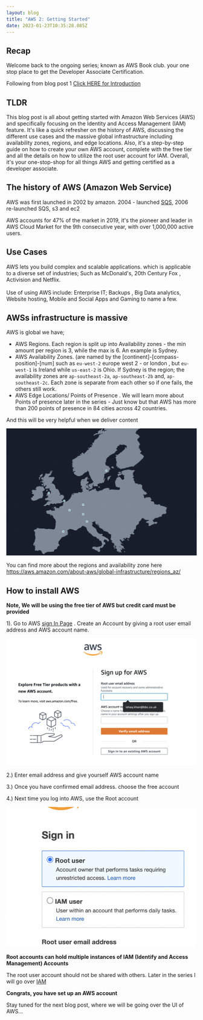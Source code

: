 ```yaml
---
layout: blog
title: "AWS 2: Getting Started"
date: 2023-01-23T10:35:28.085Z
---
```


## Recap

Welcome back to the ongoing series; known as AWS Book club.
your one stop place to get the Developer Associate Certification.

Following from blog post 1 [Click HERE for Introduction](https://magicishaqblog.netlify.app/aws/)

## TLDR

This blog post is all about getting started with Amazon Web Services (AWS) and specifically focusing on the Identity and Access Management (IAM) feature. It's like a quick refresher on the history of AWS, discussing the different use cases and the massive global infrastructure including availability zones, regions, and edge locations. Also, it's a step-by-step guide on how to create your own AWS account, complete with the free tier and all the details on how to utilize the root user account for IAM. Overall, it's your one-stop-shop for all things AWS and getting certified as a developer associate.

## The history of AWS (Amazon Web Service)

AWS was first launched in 2002 by amazon. 2004 - launched [SQS](https://aws.amazon.com/sqs/features/?trk=a7f57dee-fc58-4084-9037-cb552d58a5d5&sc_channel=ps&s_kwcid=AL!4422!3!637214078377!!!g!!&ef_id=EAIaIQobChMI--PQwvjn_AIVQuztCh0V4wtqEAAYASAAEgI-l_D_BwE:G:s), 2006 re-launched SQS, s3 and ec2

AWS accounts for 47% of the market in 2019, it's the pioneer and leader in AWS Cloud Market for the 9th consecutive year, with over 1,000,000 active users.

## Use Cases

AWS lets you build complex and scalable applications. which is applicable to a diverse set of industries; Such as McDonald's, 20th Century Fox , Activision and Netflix. \
\
Use of using AWS include: Enterprise IT; Backups , Big Data analytics, Website hosting, Mobile and Social Apps and Gaming to name a few.

<h2 id="regions"> AWSs infrastructure is massive </h2>

AWS is global we have;

- AWS Regions. Each region is split up into Availability zones - the min amount per region is 3, while the max is 6. An example is Sydney.
- <span id="az">AWS Availability Zones.</span> (are named by the [continent]-[compass-position]-[num] such as `eu-west-2` europe west 2 - or london , but `eu-west-1` is Ireland while `us-east-2` is Ohio. If Sydney is the region; the availability zones are `ap-southeast-2a`, `ap-southeast-2b` and, `ap-southeast-2c`. Each zone is separate from each other so if one fails, the others still work.
- AWS Edge Locations/ Points of Presence . We will learn more about Points of presence later in the series - Just know but that AWS has more than 200 points of presence in 84 cities across 42 countries.

And this will be very helpful when we deliver content

![aws regions](/blog/src/images/regions.png)

You can find more about the regions and availability zone here\
<https://aws.amazon.com/about-aws/global-infrastructure/regions_az/>

## How to install AWS

**Note, We will be using the free tier of AWS but credit card must be provided**

1). Go to AWS [sign In Page](https://portal.aws.amazon.com/billing/signup?refid=ce1f55b8-6da8-4aa2-af36-3f11e9a449ae&redirect_url=https%3A%2F%2Faws.amazon.com%2Fregistration-confirmation#/start/email) . Create an Account by giving a root user email address and AWS account name.

![aws sign up](/blog/src/images/awsSignup.png)

2.) Enter email address and give yourself AWS account name

3.) Once you have confirmed email address. choose the free account

4.) Next time you log into AWS, use the Root account

![root account image](/blog/src/images/sign-in-page.png)

**Root accounts can hold multiple instances of IAM (Identify and Access Management) Accounts**

The root user account should not be shared with others. Later in the series I will go over [IAM](https://magicishaqblog.netlify.app/2023-01-28-aws-4-IAM)

**Congrats, you have set up an AWS account**

Stay tuned for the next blog post, where we will be going over the UI of AWS...
